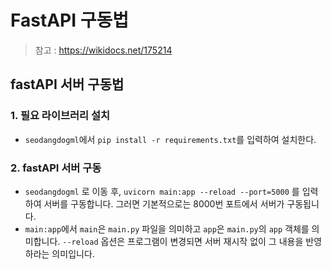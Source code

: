 # FastAPI 구동법
> 참고 : https://wikidocs.net/175214

## fastAPI 서버 구동법

### 1. 필요 라이브러리 설치
- ```seodangdogml```에서 ```pip install -r requirements.txt```를 입력하여 설치한다.

### 2. fastAPI 서버 구동
- ```seodangdogml``` 로 이동 후, ```uvicorn main:app --reload --port=5000``` 를 입력하여 서버를 구동합니다. 그러면 기본적으로는 8000번 포트에서 서버가 구동됩니다.
- ```main:app```에서 ```main```은 ```main.py``` 파일을 의미하고 ```app```은 ```main.py```의 ```app``` 객체를 의미합니다. ```--reload``` 옵션은 프로그램이 변경되면 서버 재시작 없이 그 내용을 반영하라는 의미입니다.

